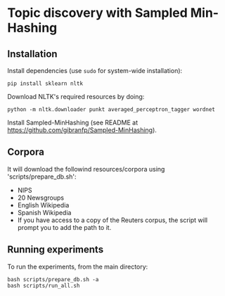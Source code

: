 # Topic discovery with Sampled Min-Hashing

## Installation

Install dependencies (use `sudo` for system-wide installation):

~~~~	
pip install sklearn nltk
~~~~

Download NLTK's required resources by doing:

~~~~
python -m nltk.downloader punkt averaged_perceptron_tagger wordnet
~~~~

Install Sampled-MinHashing (see README at https://github.com/gibranfp/Sampled-MinHashing).

## Corpora
It will download the followind resources/corpora using 'scripts/prepare\_db.sh':

* NIPS
* 20 Newsgroups
* English Wikipedia
* Spanish Wikipedia
* If you have access to a copy of the Reuters corpus, the script will prompt you to add the path to it.

## Running experiments

To run the experiments, from the main directory:
~~~~
bash scripts/prepare_db.sh -a
bash scripts/run_all.sh
~~~~
